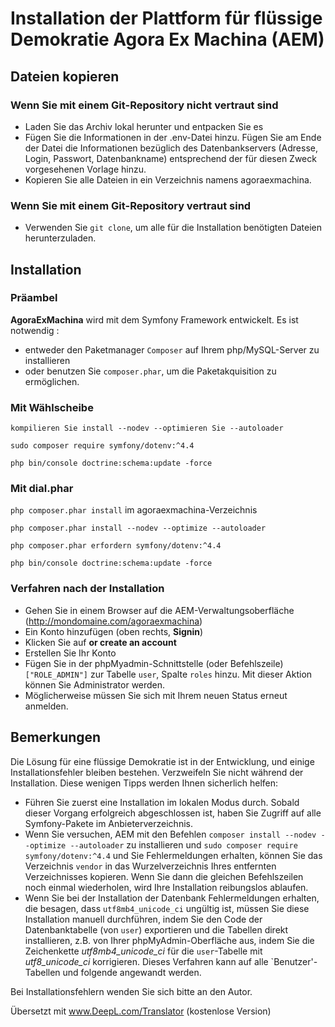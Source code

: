 # Installation der Plattform für flüssige Demokratie Agora Ex Machina (AEM)

## Dateien kopieren

### Wenn Sie mit einem Git-Repository nicht vertraut sind

* Laden Sie das Archiv lokal herunter und entpacken Sie es
* Fügen Sie die Informationen in der .env-Datei hinzu. Fügen Sie am Ende der Datei die Informationen bezüglich des Datenbankservers (Adresse, Login, Passwort, Datenbankname) entsprechend der für diesen Zweck vorgesehenen Vorlage hinzu.
* Kopieren Sie alle Dateien in ein Verzeichnis namens agoraexmachina.

### Wenn Sie mit einem Git-Repository vertraut sind

* Verwenden Sie `git clone`, um alle für die Installation benötigten Dateien herunterzuladen. 

## Installation

### Präambel

**AgoraExMachina** wird mit dem Symfony Framework entwickelt. Es ist notwendig :

* entweder den Paketmanager `Composer` auf Ihrem php/MySQL-Server zu installieren
* oder benutzen Sie `composer.phar`, um die Paketakquisition zu ermöglichen.

### Mit Wählscheibe

`kompilieren Sie install --nodev --optimieren Sie --autoloader`

`sudo composer require symfony/dotenv:^4.4`

`php bin/console doctrine:schema:update -force`

### Mit dial.phar

`php composer.phar install` im agoraexmachina-Verzeichnis

`php composer.phar install --nodev --optimize --autoloader`

`php composer.phar erfordern symfony/dotenv:^4.4`

`php bin/console doctrine:schema:update -force`

### Verfahren nach der Installation

* Gehen Sie in einem Browser auf die AEM-Verwaltungsoberfläche (http://mondomaine.com/agoraexmachina)
* Ein Konto hinzufügen (oben rechts, **Signin**)
* Klicken Sie auf **or create an account**
* Erstellen Sie Ihr Konto 
* Fügen Sie in der phpMyadmin-Schnittstelle (oder Befehlszeile) `["ROLE_ADMIN"]` zur Tabelle `user`, Spalte `roles` hinzu. Mit dieser Aktion können Sie Administrator werden.
* Möglicherweise müssen Sie sich mit Ihrem neuen Status erneut anmelden.

## Bemerkungen
Die Lösung für eine flüssige Demokratie ist in der Entwicklung, und einige Installationsfehler bleiben bestehen. Verzweifeln Sie nicht während der Installation. Diese wenigen Tipps werden Ihnen sicherlich helfen: 

* Führen Sie zuerst eine Installation im lokalen Modus durch. Sobald dieser Vorgang erfolgreich abgeschlossen ist, haben Sie Zugriff auf alle Symfony-Pakete im Anbieterverzeichnis. 
* Wenn Sie versuchen, AEM mit den Befehlen `composer install --nodev --optimize --autoloader` zu installieren und `sudo composer require symfony/dotenv:^4.4` und Sie Fehlermeldungen erhalten, können Sie das Verzeichnis `vendor` in das Wurzelverzeichnis Ihres entfernten Verzeichnisses kopieren. Wenn Sie dann die gleichen Befehlszeilen noch einmal wiederholen, wird Ihre Installation reibungslos ablaufen.
* Wenn Sie bei der Installation der Datenbank Fehlermeldungen erhalten, die besagen, dass `utf8mb4_unicode_ci` ungültig ist, müssen Sie diese Installation manuell durchführen, indem Sie den Code der Datenbanktabelle (von `user`) exportieren und die Tabellen direkt installieren, z.B. von Ihrer phpMyAdmin-Oberfläche aus, indem Sie die Zeichenkette *utf8mb4_unicode_ci* für die `user`-Tabelle mit *utf8_unicode_ci* korrigieren. Dieses Verfahren kann auf alle `Benutzer'-Tabellen und folgende angewandt werden.

Bei Installationsfehlern wenden Sie sich bitte an den Autor.

Übersetzt mit www.DeepL.com/Translator (kostenlose Version)